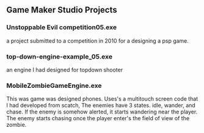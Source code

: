 ## Game Maker Studio Projects

### Unstoppable Evil competition05.exe 
a project submitted to a competition in 2010 for a designing a psp game.
### top-down-engine-example_05.exe 
an engine I had designed for topdown shooter 
### MobileZombieGameEngine.exe 
This was game was designed phones.  Uses's a multitouch screen code that 
I had developed from scatch, The enemies have 3 states.  idle, wander, and chase. 
If the enemy is somehow alerted, it starts wandering near the player.
The enemy starts chasing once the player enter's the field of view of the zombie.
